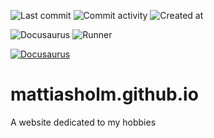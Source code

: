 ![Last commit](https://img.shields.io/github/last-commit/mattiasholm/mattiasholm.github.io?color=blue)
![Commit activity](https://img.shields.io/github/commit-activity/t/mattiasholm/mattiasholm.github.io?color=blue)
![Created at](https://img.shields.io/github/created-at/mattiasholm/mattiasholm.github.io?color=blue)

![Docusaurus](https://img.shields.io/badge/dynamic/json?url=https%3A%2F%2Fraw.githubusercontent.com%2Fmattiasholm%2Fmattiasholm.github.io%2Frefs%2Fheads%2Fmain%2Fdocusaurus%2Fpackage.json&query=dependencies.%40docusaurus%2Fcore&label=docusaurus&color=orange)
![Runner](https://img.shields.io/badge/dynamic/yaml?url=https%3A%2F%2Fraw.githubusercontent.com%2Fmattiasholm%2Fmattiasholm.github.io%2Frefs%2Fheads%2Fmain%2F.github%2Fworkflows%2Fdocusaurus.yml&query=jobs.build.runs-on&label=runner&color=orange)

[![Docusaurus](https://github.com/mattiasholm/mattiasholm.github.io/actions/workflows/docusaurus.yml/badge.svg)](https://github.com/mattiasholm/mattiasholm.github.io/actions/workflows/docusaurus.yml)

# mattiasholm.github.io
A website dedicated to my hobbies